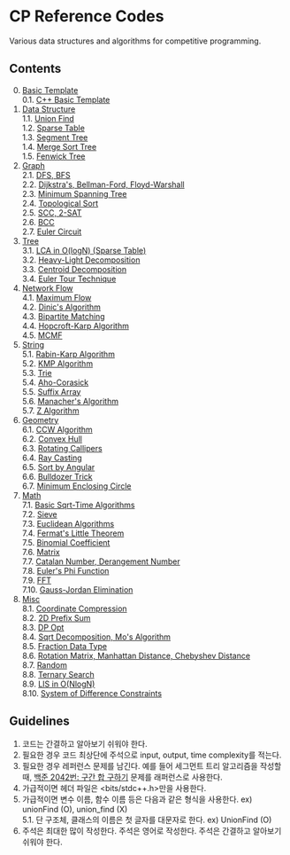 # CP Reference Codes
Various data structures and algorithms for competitive programming.

## Contents
0. [Basic Template](https://github.com/manoflearning/cp-reference-codes/tree/master/Reference%20Codes/0.%20Basic%20Template) <br/>
0.1. [C++ Basic Template](https://github.com/manoflearning/cp-reference-codes/blob/master/Reference%20Codes/0.%20Basic%20Template/C%2B%2B%20Basic%20Template.cpp) <br/>
1. [Data Structure](https://github.com/manoflearning/cp-reference-codes/tree/master/Reference%20Codes/1.%20Data%20Structure) <br/>
1.1. [Union Find](https://github.com/manoflearning/cp-reference-codes/blob/master/Reference%20Codes/1.%20Data%20Structure/Union%20Find.cpp) <br/>
1.2. [Sparse Table](https://github.com/manoflearning/cp-reference-codes/blob/master/Reference%20Codes/1.%20Data%20Structure/Sparse%20Table.cpp) <br/>
1.3. [Segment Tree](https://github.com/manoflearning/cp-reference-codes/tree/master/Reference%20Codes/1.%20Data%20Structure/Segment%20Tree) <br/>
1.4. [Merge Sort Tree](https://github.com/manoflearning/cp-reference-codes/tree/master/Reference%20Codes/1.%20Data%20Structure/Merge%20Sort%20Tree) <br/>
1.5. [Fenwick Tree](https://github.com/manoflearning/cp-reference-codes/tree/master/Reference%20Codes/1.%20Data%20Structure/Fenwick%20Tree) <br/>
2. [Graph](https://github.com/manoflearning/cp-reference-codes/tree/master/Reference%20Codes/2.%20Graph) <br/>
2.1. [DFS, BFS](https://github.com/manoflearning/cp-reference-codes/blob/master/Reference%20Codes/2.%20Graph/DFS%2C%20BFS.cpp) <br/>
2.2. [Dijkstra's, Bellman-Ford, Floyd-Warshall](https://github.com/manoflearning/cp-reference-codes/blob/master/Reference%20Codes/2.%20Graph/Dijkstra's%2C%20Bellman-Ford%2C%20Floyd-Warshall.cpp) <br/>
2.3. [Minimum Spanning Tree](https://github.com/manoflearning/cp-reference-codes/tree/master/Reference%20Codes/2.%20Graph/Minimum%20Spanning%20Tree.cpp) <br/>
2.4. [Topological Sort](https://github.com/manoflearning/cp-reference-codes/tree/master/Reference%20Codes/2.%20Graph/Topological%20Sort) <br/>
2.5. [SCC, 2-SAT](https://github.com/manoflearning/cp-reference-codes/blob/master/Reference%20Codes/2.%20Graph/SCC%2C%202-SAT) <br/>
2.6. [BCC](https://github.com/manoflearning/cp-reference-codes/blob/master/Reference%20Codes/2.%20Graph/BCC.cpp) <br/>
2.7. [Euler Circuit](https://github.com/manoflearning/cp-reference-codes/blob/master/Reference%20Codes/2.%20Graph/Euler%20Circuit.cpp) <br/>
3. [Tree](https://github.com/manoflearning/cp-reference-codes/tree/master/Reference%20Codes/3.%20Tree) <br/>
3.1. [LCA in O(logN) (Sparse Table)](https://github.com/manoflearning/cp-reference-codes/blob/master/Reference%20Codes/3.%20Tree/LCA%20in%20O(logN)%20(Sparse%20Table).cpp) <br/>
3.2. [Heavy-Light Decomposition](https://github.com/manoflearning/cp-reference-codes/tree/master/Reference%20Codes/3.%20Tree/Heavy-Light%20Decomposition) <br/>
3.3. [Centroid Decomposition](https://github.com/manoflearning/cp-reference-codes/blob/master/Reference%20Codes/3.%20Tree/Centroid%20Decomposition.cpp) <br/>
3.4. [Euler Tour Technique](https://github.com/manoflearning/cp-reference-codes/blob/master/Reference%20Codes/3.%20Tree/Euler%20Tour%20Technique) <br/>
4. [Network Flow](https://github.com/manoflearning/cp-reference-codes/tree/master/Reference%20Codes/4.%20Network%20Flow) <br/>
4.1. [Maximum Flow](https://github.com/manoflearning/cp-reference-codes/tree/master/Reference%20Codes/4.%20Network%20Flow/Maximum%20Flow) <br/>
4.2. [Dinic's Algorithm](https://github.com/manoflearning/cp-reference-codes/blob/master/Reference%20Codes/4.%20Network%20Flow/Dinic's%20Algorithm.cpp) <br/>
4.3. [Bipartite Matching](https://github.com/manoflearning/cp-reference-codes/blob/master/Reference%20Codes/4.%20Network%20Flow/Bipartite%20Matching.cpp) <br/>
4.4. [Hopcroft-Karp Algorithm](https://github.com/manoflearning/cp-reference-codes/blob/master/Reference%20Codes/4.%20Network%20Flow/Hopcroft-Karp%20Algorithm.cpp) <br/>
4.5. [MCMF](https://github.com/manoflearning/cp-reference-codes/blob/master/Reference%20Codes/4.%20Network%20Flow/MCMF.cpp) <br/>
5. [String](https://github.com/manoflearning/cp-reference-codes/tree/master/Reference%20Codes/5.%20String) <br/>
5.1. [Rabin-Karp Algorithm](https://github.com/manoflearning/cp-reference-codes/tree/master/Reference%20Codes/5.%20String/Rabin-Karp%20Algorithm) <br/>
5.2. [KMP Algorithm](https://github.com/manoflearning/cp-reference-codes/blob/master/Reference%20Codes/5.%20String/KMP%20Algorithm.cpp) <br/>
5.3. [Trie](https://github.com/manoflearning/cp-reference-codes/tree/master/Reference%20Codes/5.%20String/Trie) <br/>
5.4. [Aho-Corasick](https://github.com/manoflearning/cp-reference-codes/tree/master/Reference%20Codes/5.%20String/Aho-Corasick.cpp) <br/>
5.5. [Suffix Array](https://github.com/manoflearning/cp-reference-codes/tree/master/Reference%20Codes/5.%20String/Suffix%20Array.cpp) <br/>
5.6. [Manacher's Algorithm](https://github.com/manoflearning/cp-reference-codes/tree/master/Reference%20Codes/5.%20String/Manacher's%20Algorithm.cpp) <br/>
5.7. [Z Algorithm](https://github.com/manoflearning/cp-reference-codes/tree/master/Reference%20Codes/5.%20String/Z%20Algorithm.cpp) <br/>
6. [Geometry](https://github.com/manoflearning/cp-reference-codes/tree/master/Reference%20Codes/6.%20Geometry) <br/>
6.1. [CCW Algorithm](https://github.com/manoflearning/cp-reference-codes/blob/master/Reference%20Codes/6.%20Geometry/CCW%20Algorithm.cpp) <br/>
6.2. [Convex Hull](https://github.com/manoflearning/cp-reference-codes/blob/master/Reference%20Codes/6.%20Geometry/Convex%20Hull) <br/>
6.3. [Rotating Callipers](https://github.com/manoflearning/cp-reference-codes/blob/master/Reference%20Codes/6.%20Geometry/Rotating%20Callipers.cpp) <br/>
6.4. [Ray Casting](https://github.com/manoflearning/cp-reference-codes/blob/master/Reference%20Codes/6.%20Geometry/Ray%20Casting.cpp) <br/>
6.5. [Sort by Angular](https://github.com/manoflearning/cp-reference-codes/blob/master/Reference%20Codes/6.%20Geometry/Sort%20by%20Angular.cpp) <br/>
6.6. [Bulldozer Trick](https://github.com/manoflearning/cp-reference-codes/blob/master/Reference%20Codes/6.%20Geometry/Bulldozer%20Trick.cpp) <br/>
6.7. [Minimum Enclosing Circle](https://github.com/manoflearning/cp-reference-codes/blob/master/Reference%20Codes/6.%20Geometry/Minimum%20Enclosing%20Circle.cpp)
7. [Math](https://github.com/manoflearning/cp-reference-codes/tree/master/Reference%20Codes/7.%20Math) <br/>
7.1. [Basic Sqrt-Time Algorithms](https://github.com/manoflearning/cp-reference-codes/blob/master/Reference%20Codes/7.%20Math/Basic%20Sqrt-Time%20Algorithms) <br/>
7.2. [Sieve](https://github.com/manoflearning/cp-reference-codes/blob/master/Reference%20Codes/7.%20Math/Sieve.cpp) <br/>
7.3. [Euclidean Algorithms](https://github.com/manoflearning/cp-reference-codes/blob/master/Reference%20Codes/7.%20Math/Euclidean%20Algorithms.cpp) <br/>
7.4. [Fermat's Little Theorem](https://github.com/manoflearning/cp-reference-codes/blob/master/Reference%20Codes/7.%20Math/Fermat%E2%80%99s%20Little%20Theorem.cpp) <br/>
7.5. [Binomial Coefficient](https://github.com/manoflearning/cp-reference-codes/blob/master/Reference%20Codes/7.%20Math/Binomial%20Coefficient.cpp) <br/>
7.6. [Matrix](https://github.com/manoflearning/cp-reference-codes/blob/master/Reference%20Codes/7.%20Math/Matrix.cpp) <br/>
7.7. [Catalan Number, Derangement Number](https://github.com/manoflearning/cp-reference-codes/blob/master/Reference%20Codes/7.%20Math/Catalan%20Number%2C%20Derangement%20Number.cpp) <br/>
7.8. [Euler's Phi Function](https://github.com/manoflearning/cp-reference-codes/blob/master/Reference%20Codes/7.%20Math/Euler's%20Phi%20Function.cpp) <br/>
7.9. [FFT](https://github.com/manoflearning/cp-reference-codes/blob/master/Reference%20Codes/7.%20Math/FFT.cpp) <br/>
7.10. [Gauss-Jordan Elimination](https://github.com/manoflearning/cp-reference-codes/blob/master/Reference%20Codes/7.%20Math/Gauss-Jordan%20Elimination.cpp)
8. [Misc](https://github.com/manoflearning/cp-reference-codes/tree/master/Reference%20Codes/8.%20Misc) <br/>
8.1. [Coordinate Compression](https://github.com/manoflearning/cp-reference-codes/blob/master/Reference%20Codes/8.%20Misc/Coordinate%20Compression.cpp) <br/>
8.2. [2D Prefix Sum](https://github.com/manoflearning/cp-reference-codes/blob/master/Reference%20Codes/8.%20Misc/2D%20Prefix%20Sum.cpp) <br/>
8.3. [DP Opt](https://github.com/manoflearning/cp-reference-codes/blob/master/Reference%20Codes/8.%20Misc/DP%20Opt.cpp) <br/>
8.4. [Sqrt Decomposition, Mo's Algorithm](https://github.com/manoflearning/cp-reference-codes/blob/master/Reference%20Codes/8.%20Misc/Sqrt%20Decomposition%2C%20Mo's%20Algorithm.cpp) <br/>
8.5. [Fraction Data Type](https://github.com/manoflearning/cp-reference-codes/blob/master/Reference%20Codes/8.%20Misc/Fraction%20Data%20Type.cpp) <br/>
8.6. [Rotation Matrix, Manhattan Distance, Chebyshev Distance](https://github.com/manoflearning/cp-reference-codes/blob/master/Reference%20Codes/8.%20Misc/Rotation%20Matrix,%20Manhattan%20Distance,%20Chebyshev%20Distance.txt) <br/>
8.7. [Random](https://github.com/manoflearning/cp-reference-codes/blob/master/Reference%20Codes/8.%20Misc/Random.cpp) <br/>
8.8. [Ternary Search](https://github.com/manoflearning/cp-reference-codes/blob/master/Reference%20Codes/8.%20Misc/Ternary%20Search.cpp) <br/>
8.9. [LIS in O(NlogN)](https://github.com/manoflearning/cp-reference-codes/blob/master/Reference%20Codes/8.%20Misc/LIS%20in%20O(NlogN)) <br/>
8.10. [System of Difference Constraints](https://github.com/manoflearning/cp-reference-codes/blob/master/Reference%20Codes/8.%20Misc/System%20of%20Difference%20Constraints.cpp)

## Guidelines
1. 코드는 간결하고 알아보기 쉬워야 한다. <br/>
2. 필요한 경우 코드 최상단에 주석으로 input, output, time complexity를 적는다.
3. 필요한 경우 레퍼런스 문제를 남긴다. 예를 들어 세그먼트 트리 알고리즘을 작성할 때, [백준 2042번: 구간 합 구하기](https://www.acmicpc.net/problem/2042) 문제를 래퍼런스로 사용한다. <br/>
4. 가급적이면 헤더 파일은 <bits/stdc++.h>만을 사용한다. <br/>
5. 가급적이면 변수 이름, 함수 이름 등은 다음과 같은 형식을 사용한다. ex) unionFind (O), union_find (X) <br/>
5.1. 단 구조체, 클래스의 이름은 첫 글자를 대문자로 한다. ex) UnionFind (O)
6. 주석은 최대한 많이 작성한다. 주석은 영어로 작성한다. 주석은 간결하고 알아보기 쉬워야 한다. <br/>
